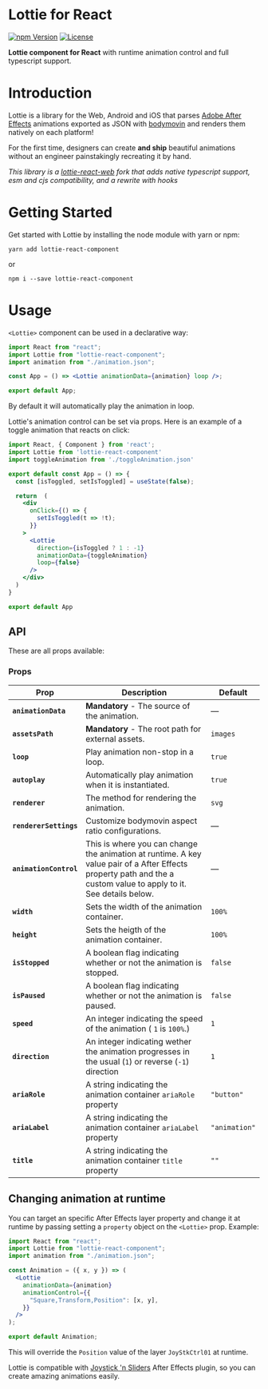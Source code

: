 # Lottie for React

[![npm Version](https://img.shields.io/npm/v/lottie-react-component.svg)](https://www.npmjs.com/package/lottie-react-component) [![License](https://img.shields.io/npm/l/lottie-react-component.svg)](https://www.npmjs.com/package/lottie-react-native)

**Lottie component for React** with runtime animation control and full typescript support.

# Introduction

Lottie is a library for the Web, Android and iOS that parses [Adobe After Effects](http://www.adobe.com/products/aftereffects.html) animations exported as JSON with [bodymovin](https://github.com/bodymovin/bodymovin) and renders them natively on each platform!

For the first time, designers can create **and ship** beautiful animations without an engineer painstakingly recreating it by hand.

_This library is a [lottie-react-web](https://github.com/felippenardi/lottie-react-web) fork that adds native typescript support, esm and cjs compatibility, and a rewrite with hooks_

# Getting Started

Get started with Lottie by installing the node module with yarn or npm:

```
yarn add lottie-react-component
```

or

```
npm i --save lottie-react-component
```

# Usage

`<Lottie>` component can be used in a declarative way:

```jsx
import React from "react";
import Lottie from "lottie-react-component";
import animation from "./animation.json";

const App = () => <Lottie animationData={animation} loop />;

export default App;
```

By default it will automatically play the animation in loop.

Lottie's animation control can be set via props. Here is an example of a toggle animation that reacts on click:

```jsx
import React, { Component } from 'react';
import Lottie from 'lottie-react-component'
import toggleAnimation from './toggleAnimation.json'

export default const App = () => {
  const [isToggled, setIsToggled] = useState(false);

  return  (
    <div
      onClick={() => {
        setIsToggled(t => !t);
      }}
    >
      <Lottie
        direction={isToggled ? 1 : -1}
        animationData={toggleAnimation}
        loop={false}
      />
    </div>
  )
}

export default App
```

## API

These are all props available:

### Props

| Prop                   | Description                                                                                                                                                        | Default       |
| ---------------------- | ------------------------------------------------------------------------------------------------------------------------------------------------------------------ | ------------- |
| **`animationData`**    | **Mandatory** - The source of the animation.                                                                                                                       | —             |
| **`assetsPath`**       | **Mandatory** - The root path for external assets.                                                                                                                 | `images`      |
| **`loop`**             | Play animation non-stop in a loop.                                                                                                                                 | `true`        |
| **`autoplay`**         | Automatically play animation when it is instantiated.                                                                                                              | `true`        |
| **`renderer`**         | The method for rendering the animation.                                                                                                                            | `svg`         |
| **`rendererSettings`** | Customize bodymovin aspect ratio configurations.                                                                                                                   | —             |
| **`animationControl`** | This is where you can change the animation at runtime. A key value pair of a After Effects property path and the a custom value to apply to it. See details below. | —             |
| **`width`**            | Sets the width of the animation container.                                                                                                                         | `100%`        |
| **`height`**           | Sets the heigth of the animation container.                                                                                                                        | `100%`        |
| **`isStopped`**        | A boolean flag indicating whether or not the animation is stopped.                                                                                                 | `false`       |
| **`isPaused`**         | A boolean flag indicating whether or not the animation is paused.                                                                                                  | `false`       |
| **`speed`**            | An integer indicating the speed of the animation ( `1` is `100%`.)                                                                                                 | `1`           |
| **`direction`**        | An integer indicating wether the animation progresses in the usual (`1`) or reverse (`-1`) direction                                                               | `1`           |
| **`ariaRole`**         | A string indicating the animation container `ariaRole` property                                                                                                    | `"button"`    |
| **`ariaLabel`**        | A string indicating the animation container `ariaLabel` property                                                                                                   | `"animation"` |
| **`title`**            | A string indicating the animation container `title` property                                                                                                       | `""`          |

## Changing animation at runtime

You can target an specific After Effects layer property and change it at
runtime by passing setting a `property` object on the `<Lottie>` prop. Example:

```jsx
import React from "react";
import Lottie from "lottie-react-component";
import animation from "./animation.json";

const Animation = ({ x, y }) => (
  <Lottie
    animationData={animation}
    animationControl={{
      "Square,Transform,Position": [x, y],
    }}
  />
);

export default Animation;
```

This will override the `Position` value of the layer `JoyStkCtrl01` at runtime.

Lottie is compatible with [Joystick 'n Sliders](https://aescripts.com/joysticks-n-sliders/) After Effects plugin, so you can create amazing animations easily.
